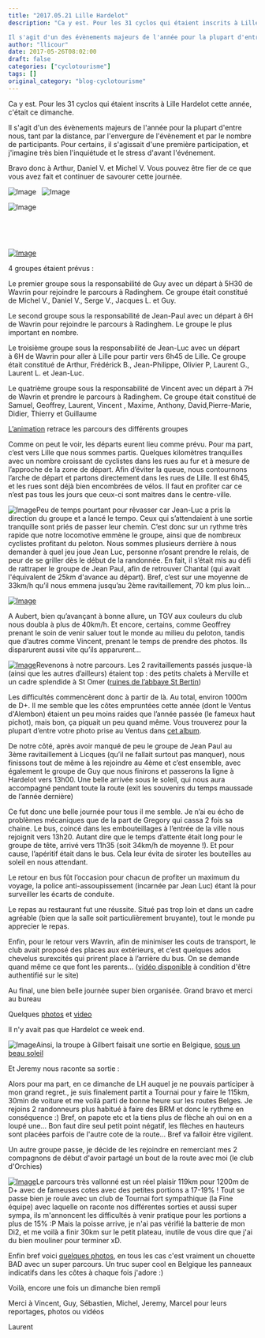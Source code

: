 ```yaml
---
title: "2017.05.21 Lille Hardelot"
description: "Ca y est. Pour les 31 cyclos qui étaient inscrits à Lille Hardelot cette année, c'était ce dimanche.

Il s'agit d'un des évènements majeurs de l'année pour la plupart d'entre nous, tant par la distance, par l'envergure de l'évènement et par le nombre de participants. Pour certains, il s'agissait d'une première participation, et j'imagine très bien l'inquiétude et le stress d'avant l'événement."
author: "llicour"
date: 2017-05-26T08:02:00
draft: false
categories: ["cyclotourisme"]
tags: []
original_category: "blog-cyclotourisme"
---
```


Ca y est. Pour les 31 cyclos qui &eacute;taient inscrits &agrave; Lille Hardelot cette ann&eacute;e, c'&eacute;tait ce dimanche.

Il s'agit d'un des &eacute;v&egrave;nements majeurs de l'ann&eacute;e pour la plupart d'entre nous, tant par la distance, par l'envergure de l'&eacute;v&egrave;nement et par le nombre de participants. Pour certains, il s'agissait d'une premi&egrave;re participation, et j'imagine tr&egrave;s bien l'inqui&eacute;tude et le stress d'avant l'&eacute;v&eacute;nement.

<!--more-->

Bravo donc &agrave; Arthur, Daniel V. et Michel V. Vous pouvez &ecirc;tre fier de ce que vous avez fait et continuer de savourer cette journ&eacute;e.

![Image](https://lh3.googleusercontent.com/HkqkCdbdRQEYWMbYelRw0xWllA3qEikj9BTwK-uupA7F9wz4hVVpPegbWLhMV8_BGp5D4AuHfhfIcwhA6MraUUBKbBH-u1BdBmB_U0kB2rjpDVMTda-C-vZsKmZQD4FJC9AaX5EA7C0rBz8vHtlOs3UZo-dz8d_DBXelHdadWdfpES9FirJvf6uoIOdQq4Gx7rBxS9m1PxqyCN6chaWo0F3zkxhb4QCh1sM7gPyUIM3z3cXyAPwCBWyjVnTJB1R42Hvqf-kLdjmuUTF7Ns_3OS9QH68jWTpxCtXGanXmM2dZturfrK5_g_yLFZk2nIEKCdM8q06cMDsKtjz3D7b4gmUus952AMIP-cW8BynKkjBBE6sahslLmFf-fp5C3pZXaHMi-ekmoVcFP29nCLM_dQD_rbmtZ1dur53ywCetCkt7JIf5ChtED0_RX8OfBFsIQlg055ANuYXB-6mCgtfbfb7QDmdfaLu7gPG47L-L0b2b1zgZPnh8J5kUhFGKOHeEi7tm7g6TnrLayj6dm9nlwcRTchMeq8ED5o0h1J90TDYGCWNm26gX_CoUlS2GGyU2fPqb-04SNaUHtokL-ySdJRr5Un5tOABXPAcQJy1tjdyB9cYHbA=w299-h450-no)&nbsp;&nbsp;&nbsp;![Image](https://lh3.googleusercontent.com/K95oVSJZ82Eef-XNwKA5t850rUKnmonBHt_gcoTpR7sRb8aqfq1-vNXbiRjFfXa2hwQirxHLI1V3q9-nMMop0QshwCmVcSu7dxTDtAVmEZMCyqbOTwzXorZoG50mu9PtB73z18LfYFMEE5FwxPszI_R7Es_ENV47vfMacyPhaxC8_48PIXTOvDJb7abiJ93frTsqDKtGIK14nBw5fS-iTwisVZFjB0r6qovtqGHtlg8NdZIa064VAtEFHgU4HKfKoiD6blqPhDF7u7g1j3erjNcTTCNGV_huOjGZAeGo_WQnFNXghxFRmJQvRUbmNnPWuRtL-p0Dfux25P_ySm4KgrJfll1EsfVaZ9P_pL4hCX-hm0LP6D97FxP7WXSCx_sfWFabGrF9FK08gNaniuOX7ttDK1iUnUT7ju0xuKMt7BXMAtbTQMiQmu9BPRvUVzZuOKcr5czKWGS__QEOJETHHnRn0K_yvp7j_TRO-foEw3Vynq9q4VECGLugpBJ89UKD_6ytq8p2DaHM0dapXy3pzjvtesqm0Wa5DrscP4ltg2fTmmNB9b3pSzQn0QlpBUsGyHUOxlkd5f6VoRWhlv8dsByfBXGtVj28Iw0bCf8UQWI2hWAKDA=w299-h450-no)

![Image](https://lh3.googleusercontent.com/ugbhWjMusPRNK6057CTHQb-opv44wrmZ4tzcomI1ofg_TEFkm1CzZyAtJC--RcaRxcZtlqM7xZCxJprSFtVb9VrS5zGRBf5dCutYpudwMu1nG34vKqXGWgp-4HYTrvpVDw_QV8HJaEYGq_6Y0rjHfPNyCx35zlzE9OFCsmW-GsW38k8tRLi74uoaNvxOP8Ea0Ge5rGYjBgmjQT463a78neVq1KXhcsM4wvGoFesWqgPExOz8-E10qiIIowhzD1HTTTRchQRi5qiHjQ5nrAv3bm2ltyRY2a16WSF5JdEshegTz0wLsMxWIZoiEfLG81CRrbBFam3HEewsN3kni38caNgaaf4sLK-6qkto3NdTBH-bpDU_zXQJDR85mEK4hb1-iQ0-AOijTHvPvHFKfKdx_h_Dq8bncZwORtUTsZoX43xxlOWxQJRCmCMqwgqowfj-u_t3kFyHFdaDkZLc-Lk0wBxul2dD8L3pECJYd-zQj2dvKoSzwuXluZQNvqTdAMPLJCySsvi7BfnAaTxJMD2esORtPB7cY0_054DGFPV-dmez5rVxUbl9fuuplYNt2SK5lPl06v_uXXwhtZZ1mK7f_YTb6t_xGWPGmbs5nzAB3Hx5jF3lQg=w299-h450-no)

&nbsp;

&nbsp;

[![Image](https://lh3.googleusercontent.com/6x7_ja_MZ-t0QPeMu80j8XnlalITRCZmGMQ5i-V5mTHly3IJ2KQcC76UNUPJtc4lAV14ZiTRnaqPv7cli1ohKNlJKLGgXYNhdpEW3otbZb--YEXjLnmx4XxZo3CG4-VlOggjDflXO4q3dIJ-sXQgBKLLn-PKTiCDi4HehQEHN8eMU0d9mqFt6zolXmMwUHKxvayc5IYY9iGLiWuAQHevSLy1JWvUQnbPOL6mQq4_fQvY34jwqayLtXW9p4Q24BOCCsc6DrU3e0iPz1TJbczNOL5x_QH8nO7b0rHYK41eJ3ZB2jh9Nmj3elcrvKOBjuBpclayve1PpTbfHYIVh0qMVeh8DFvK5LTEgJw-trJrn959SlfBATdJaCvPwY8ChUqGEM8ExV8onaOkTXkfhctSqZXrXFHVPBOZxF2UNDq7_2g2Nqzfp0iDO2muwyeoFkTjiKI47Ujpzfl31Y5rVf0pTh8p1CVxynuWCsYDimJpFUvYGOy8zcqOvaxUxdlgiH9ghHCpKXH7u4i732HZix9zkQZE0JDF5yXBCFmg2_ExsHe6anTqgslkIhTRLe_BaYhBHWeDFfRw_LTAAN6yLNpU3-iw-uycEWTnBrZQluhsruFddBRb9pfjNQ=w500)](https://lh3.googleusercontent.com/6x7_ja_MZ-t0QPeMu80j8XnlalITRCZmGMQ5i-V5mTHly3IJ2KQcC76UNUPJtc4lAV14ZiTRnaqPv7cli1ohKNlJKLGgXYNhdpEW3otbZb--YEXjLnmx4XxZo3CG4-VlOggjDflXO4q3dIJ-sXQgBKLLn-PKTiCDi4HehQEHN8eMU0d9mqFt6zolXmMwUHKxvayc5IYY9iGLiWuAQHevSLy1JWvUQnbPOL6mQq4_fQvY34jwqayLtXW9p4Q24BOCCsc6DrU3e0iPz1TJbczNOL5x_QH8nO7b0rHYK41eJ3ZB2jh9Nmj3elcrvKOBjuBpclayve1PpTbfHYIVh0qMVeh8DFvK5LTEgJw-trJrn959SlfBATdJaCvPwY8ChUqGEM8ExV8onaOkTXkfhctSqZXrXFHVPBOZxF2UNDq7_2g2Nqzfp0iDO2muwyeoFkTjiKI47Ujpzfl31Y5rVf0pTh8p1CVxynuWCsYDimJpFUvYGOy8zcqOvaxUxdlgiH9ghHCpKXH7u4i732HZix9zkQZE0JDF5yXBCFmg2_ExsHe6anTqgslkIhTRLe_BaYhBHWeDFfRw_LTAAN6yLNpU3-iw-uycEWTnBrZQluhsruFddBRb9pfjNQ=w1446-h813-no)

4 groupes &eacute;taient pr&eacute;vus&nbsp;:

Le&nbsp;premier groupe&nbsp;sous la responsabilit&eacute; de Guy avec un d&eacute;part &agrave;&nbsp;5H30 de Wavrin&nbsp;pour rejoindre le parcours &agrave; Radinghem. Ce groupe &eacute;tait constitu&eacute; de Michel V., Daniel V., Serge V., Jacques L. et Guy.

Le&nbsp;second groupe&nbsp;sous la responsabilit&eacute; de Jean-Paul avec un d&eacute;part &agrave;&nbsp;6H de Wavrin&nbsp;pour rejoindre le parcours &agrave; Radinghem. Le groupe le plus important en nombre.

Le&nbsp;troisi&egrave;me groupe&nbsp;sous la responsabilit&eacute; de Jean-Luc avec un d&eacute;part &agrave;&nbsp;6H de Wavrin&nbsp;pour aller &agrave; Lille pour partir vers&nbsp;6h45 de Lille. Ce groupe &eacute;tait constitu&eacute; de Arthur, Fr&eacute;d&eacute;rick B., Jean-Philippe, Olivier P, Laurent G., Laurent L. et Jean-Luc.&nbsp;

Le&nbsp;quatri&egrave;me groupe&nbsp;sous la responsabilit&eacute; de Vincent avec un d&eacute;part &agrave;&nbsp;7H de Wavrin&nbsp;et prendre le parcours &agrave; Radinghem. Ce groupe &eacute;tait constitu&eacute; de Samuel, Geoffrey, Laurent, Vincent , Maxime, Anthony, David,Pierre-Marie, Didier, Thierry et Guillaume

[L&rsquo;animation](https://youtu.be/k4i0_qcWTxc)&nbsp;retrace les parcours des diff&eacute;rents groupes

Comme on peut le voir, les d&eacute;parts eurent lieu comme pr&eacute;vu. Pour ma part, c&rsquo;est vers Lille que nous sommes partis. Quelques kilom&egrave;tres tranquilles avec un nombre croissant de cyclistes dans les rues au fur et &agrave; mesure de l&rsquo;approche de la zone de d&eacute;part. Afin d&rsquo;&eacute;viter la queue, nous contournons l&rsquo;arche de d&eacute;part et partons directement dans les rues de Lille. Il est 6h45, et les rues sont d&eacute;j&agrave; bien encombr&eacute;es de v&eacute;los. Il faut en profiter car ce n&rsquo;est pas tous les jours que ceux-ci sont maitres dans le centre-ville.

![Image](https://lh3.googleusercontent.com/8mUbn_NAyBbPNN6wgjOumD7aX8i0PwEHfgaVBDxiYtg2UM_IlfTfjwx2NE55Nsk2mhLkziFMz_3UlLcgMS04RT3c1p5Cc51rEJMce-T24Nzjj6CXCgC0Hb3meBnSWKn0DMxZ_ngDZdtzW87AtRdPK7uFDrPpZkBuDsVQaHWw3--crRMoT44Km1tDHVYS-LRJi0wxXqRBUB4RgEb-FyfCmxsgafrH6_-cDt14hRr69FMOCdQTASIpyajaEf-gAT_R3N1RITi1UOwMc5pRspKIDkQbo1HpI9POprR2_45CF82o4HPxsk0uIdLfPE-ply3MqvQvpgv0V4j7Q9yzARIE8n408UaJGXNos2Vy99vj4WyiJGZdx3tAJEPegWYWipC2rF__d1gxLO4CAC12PFEddFG_zqBCe06yv8GzfPgu5dUJEFW_rhcnWYn0NU20GxvUVakGLovPKryl5wbK291Rqqd6WVwxiXKgEpuLetb8Yl8ltgtiXgPGcRAAlukbXDTWHKQOSybjBWmNTU2WwDC_41sFKYgUr7rgIEPhBG2xRrYlj7TyO2SkJ79PhZKmQ-EMjTrc0W7Vb1sXuk_hi7WaG58OvcZahxUekhX2ca884yEQKQdazODtnA7e2cEm-vG03liXy8hQrU63-ubOZI-fhd_8ys25XbfgldraKK85R78=w299-h450-no)Peu de temps pourtant pour r&ecirc;vasser car Jean-Luc a pris la direction du groupe et a lanc&eacute; le tempo. Ceux qui s&rsquo;attendaient &agrave; une sortie tranquille sont pri&eacute;s de passer leur chemin. C&rsquo;est donc sur un rythme tr&egrave;s rapide que notre locomotive emm&egrave;ne le groupe, ainsi que de nombreux cyclistes profitant du peloton. Nous sommes plusieurs derri&egrave;re &agrave; nous demander &agrave; quel jeu joue Jean Luc, personne n&rsquo;osant prendre le relais, de peur de se griller d&egrave;s le d&eacute;but de la randonn&eacute;e. En fait, il s&rsquo;&eacute;tait mis au d&eacute;fi de rattraper le groupe de Jean Paul, afin de retrouver Chantal (qui avait l'&eacute;quivalent de 25km d'avance au d&eacute;part). Bref, c&rsquo;est sur une moyenne de 33km/h qu&rsquo;il nous emmena jusqu&rsquo;au 2&egrave;me&nbsp;ravitaillement, 70 km plus loin&hellip;

[![Image](https://lh3.googleusercontent.com/Hyp3ma2nW5NBwOhexrllWOOpxpRgLER1JEE3yVgUz18dSwKmS0cRlk9rbz3uf7hIM7ApwNkIy8c66lZajtc7Ch9a0AmaQ3SvaJskY2Nym-iJvmpa0_T2QS0hqLSw4PUIBI1hRLF030n-DGpzaU2hMQfwU3V59gWx89TcrfUjIc2UoBebTPhhtRUF3eODfalwDfS49wpXN7FdyY4mVc0KVbNGor22B6PLj_qrMpEgkxvVOM005fPIHxorwjhiBGYwaMnnj-Q5CsqGpw3paS7ehXCEhqTnazNKTZYKgURTGyp2YzaLlplKVCLogoN0hvrRZqgn7_XKxkLmT8v6b--mMVswpng-AREn6QGE_zVuNxbkRNQ7XqpmBgI4CoJmWnJjbSKMrKoIJX8VvyV_UzhVi6GiOKmbGW6SI4bX8IO1Y8oeTRq2v1lbGOIZfslbAlewPKRgBCXFaDSjvJC_GUpYiiJWY8rJLi5n79vTQ9k0gyt-ws3XIu1CND7rDCpoAB597OxD4vW5ANPMBVNWayK-tZNkyc9I4c8qWTjlBxwmTKUqPWcLu5tWWOsxl2-AlkwbXQxiXZnb_-VE1UnVPMwpCmpVASHvGiIt2XnAZIp_FzcQ50bx7DOtmA=w400)](https://lh3.googleusercontent.com/Hyp3ma2nW5NBwOhexrllWOOpxpRgLER1JEE3yVgUz18dSwKmS0cRlk9rbz3uf7hIM7ApwNkIy8c66lZajtc7Ch9a0AmaQ3SvaJskY2Nym-iJvmpa0_T2QS0hqLSw4PUIBI1hRLF030n-DGpzaU2hMQfwU3V59gWx89TcrfUjIc2UoBebTPhhtRUF3eODfalwDfS49wpXN7FdyY4mVc0KVbNGor22B6PLj_qrMpEgkxvVOM005fPIHxorwjhiBGYwaMnnj-Q5CsqGpw3paS7ehXCEhqTnazNKTZYKgURTGyp2YzaLlplKVCLogoN0hvrRZqgn7_XKxkLmT8v6b--mMVswpng-AREn6QGE_zVuNxbkRNQ7XqpmBgI4CoJmWnJjbSKMrKoIJX8VvyV_UzhVi6GiOKmbGW6SI4bX8IO1Y8oeTRq2v1lbGOIZfslbAlewPKRgBCXFaDSjvJC_GUpYiiJWY8rJLi5n79vTQ9k0gyt-ws3XIu1CND7rDCpoAB597OxD4vW5ANPMBVNWayK-tZNkyc9I4c8qWTjlBxwmTKUqPWcLu5tWWOsxl2-AlkwbXQxiXZnb_-VE1UnVPMwpCmpVASHvGiIt2XnAZIp_FzcQ50bx7DOtmA=w1446-h813-no)

A Aubert, bien qu&rsquo;avan&ccedil;ant &agrave; bonne allure, un TGV aux couleurs du club nous doubla &agrave; plus de 40km/h. Et encore, certains, comme Geoffrey prenant le soin de venir saluer tout le monde au milieu du peloton, tandis que d&rsquo;autres comme Vincent, prenant le temps de prendre des photos. Ils disparurent aussi vite qu&rsquo;ils apparurent&hellip;

[![Image](https://lh3.googleusercontent.com/GeltnQ8ErWuQNynQdyUG6cb-TXzFXt6OHwOQzsNa6iclSlidvd7PcQUeM32K9udw4toXVjlCF-qEKOC89gKjxenpYrOY-2hYOR33zpFUTeyDlSVm6gmbIQj_5bY6Y23CARJ7PAVc0HA-dkET8x2Z0aaAqdNAMQDtk854BbCWeTL1svI5n2pDJ-iaEe35rIatajGc049EqDUO6At6L1bavAe5DENfZN8_W8Q9C_b6pkvNrnQWkg1ItwxUhxaxo6NpqOXWRCa3vht2qzabmJI_RB74F0tAX172iekdJ89D6UqaW2Q-R67946GoCJbI_BGp1Us8IFXbc0Lp4QRvXDc4zomfNTRaNCsLQ1HukPEIauZ74PanNrjNnboFLss6MA9JChciUeNQ8qDvHSNbylj10AlT3nzAKVhYlxsr24Pq-KQ85Gm_nmBFvuJ0he4y4vPx9evp6jpDsbaaBKWt5kVh-w2pNmmBj2anPe1_uvAygFnel1Ta13MWixxmo8Phr192EL7WTZOYKokgGgA5tyH835aIjAg7Nxn0DsTgLsCEEXLPx1WS_YZ86kiX6iVOLB0FinKoXp0zBGnvPa_jZgFWEIP0Wykl5KqPqx8ilgoi4tZedJiqf6qa7g=w400)](https://lh3.googleusercontent.com/GeltnQ8ErWuQNynQdyUG6cb-TXzFXt6OHwOQzsNa6iclSlidvd7PcQUeM32K9udw4toXVjlCF-qEKOC89gKjxenpYrOY-2hYOR33zpFUTeyDlSVm6gmbIQj_5bY6Y23CARJ7PAVc0HA-dkET8x2Z0aaAqdNAMQDtk854BbCWeTL1svI5n2pDJ-iaEe35rIatajGc049EqDUO6At6L1bavAe5DENfZN8_W8Q9C_b6pkvNrnQWkg1ItwxUhxaxo6NpqOXWRCa3vht2qzabmJI_RB74F0tAX172iekdJ89D6UqaW2Q-R67946GoCJbI_BGp1Us8IFXbc0Lp4QRvXDc4zomfNTRaNCsLQ1HukPEIauZ74PanNrjNnboFLss6MA9JChciUeNQ8qDvHSNbylj10AlT3nzAKVhYlxsr24Pq-KQ85Gm_nmBFvuJ0he4y4vPx9evp6jpDsbaaBKWt5kVh-w2pNmmBj2anPe1_uvAygFnel1Ta13MWixxmo8Phr192EL7WTZOYKokgGgA5tyH835aIjAg7Nxn0DsTgLsCEEXLPx1WS_YZ86kiX6iVOLB0FinKoXp0zBGnvPa_jZgFWEIP0Wykl5KqPqx8ilgoi4tZedJiqf6qa7g=w1446-h813-no)Revenons &agrave; notre parcours. Les 2 ravitaillements pass&eacute;s jusque-l&agrave; (ainsi que les autres d&rsquo;ailleurs) &eacute;taient top&nbsp;: des petits chalets &agrave; Merville et un cadre splendide &agrave; St Omer ([ruines de l&rsquo;abbaye St Bertin](https://fr.wikipedia.org/wiki/Abbaye_Saint-Bertin_de_Saint-Omer))

Les difficult&eacute;s commenc&egrave;rent donc &agrave; partir de l&agrave;. Au total, environ 1000m de D+. Il me semble que les c&ocirc;tes emprunt&eacute;es cette ann&eacute;e (dont le Ventus d'Alembon) &eacute;taient un peu moins raides que l&rsquo;ann&eacute;e pass&eacute;e (le fameux haut pichot), mais bon, &ccedil;a piquait un peu quand m&ecirc;me. Vous trouverez pour la plupart d&rsquo;entre votre photo prise au Ventus dans&nbsp;[cet album](https://goo.gl/photos/ZasKCUqzDkdxvjv96).

De notre c&ocirc;t&eacute;, apr&egrave;s avoir manqu&eacute; de peu le groupe de Jean Paul au 3&egrave;me&nbsp;ravitaillement &agrave; Licques (qu&rsquo;il ne fallait surtout pas manquer), nous finissons tout de m&ecirc;me &agrave; les rejoindre au 4&egrave;me&nbsp;et c&rsquo;est ensemble, avec &eacute;galement le groupe de Guy que nous finirons et passerons la ligne &agrave; Hardelot vers 13h00. Une belle arriv&eacute;e sous le soleil, qui nous aura accompagn&eacute; pendant toute la route (exit les souvenirs du temps maussade de l&rsquo;ann&eacute;e derni&egrave;re)

Ce fut donc une belle journ&eacute;e pour tous il me semble. Je n&rsquo;ai eu &eacute;cho de probl&egrave;mes m&eacute;caniques que de la part de Gregory qui cassa 2 fois sa chaine. Le bus, coinc&eacute; dans les embouteillages &agrave; l&rsquo;entr&eacute;e de la ville nous rejoignit vers 13h20. Autant dire que le temps d&rsquo;attente &eacute;tait long pour le groupe de t&ecirc;te, arriv&eacute; vers 11h35 (soit 34km/h de moyenne&nbsp;!). Et pour cause, l&rsquo;ap&eacute;ritif &eacute;tait dans le bus. Cela leur &eacute;vita de siroter les bouteilles au soleil en nous attendant.

Le retour en bus f&ucirc;t l&rsquo;occasion pour chacun de profiter un maximum du voyage, la police anti-assoupissement (incarn&eacute;e par Jean Luc) &eacute;tant l&agrave; pour surveiller les &eacute;carts de conduite.

Le repas au restaurant fut une r&eacute;ussite. Situ&eacute; pas trop loin et dans un cadre agr&eacute;able (bien que la salle soit particuli&egrave;rement bruyante), tout le monde pu apprecier le repas.

Enfin, pour le retour vers Wavrin, afin de minimiser les couts de transport, le club avait propos&eacute; des places aux ext&eacute;rieurs, et c&rsquo;est quelques ados chevelus surexcit&eacute;s qui prirent place &agrave; l&rsquo;arri&egrave;re du bus. On se demande quand m&ecirc;me ce que font les parents&hellip; ([vid&eacute;o disponible](http://www.cyclo-club-wavrin.fr/index.php?l_nr=asolution_ajax.php&amp;l_nr_c=f2ece61dfe82e1f51d0bc78f03be0a9d&amp;which_frame=mon_compte_contenu_onglet&amp;i=404&amp;div_width=1000px&amp;affiche_contenu_uniquement=false)&nbsp;&agrave; condition d'&ecirc;tre authentifi&eacute; sur le site)

Au final, une bien belle journ&eacute;e super bien organis&eacute;e. Grand bravo et merci au bureau

Quelques&nbsp;[photos](https://goo.gl/photos/jbAk3kFRi3S1sMY79)&nbsp;et&nbsp;[video](https://youtu.be/HmTTx0f6_Uk)

Il n'y avait pas que Hardelot ce week end.

![Image](https://lh3.googleusercontent.com/1jdMCbUtdhFKA0wEBYtB5V_xrJAHCGSZURw4XN6kCcnsbDuIGf0PdzTrwtqfT0Q-mgygyFzIuF-4I6Uk8DUWa7HwaJxCGERtcjl1JS-kKwZp3fPW8ABLkgtKQMF9UqNnB6EDb3x2CZwM-DSiryK0l-gPmue6YiG9LdPIFkS8qcd8e6f45A87qhQPMERjpon1JBSOBxkoP3LWYQWG5kMbmyJHQKdNGXws_UyEikmw8S3ceyo_6YalLpm_-CJcTJHzPajApgLnpFWqjU5iCE2qv5Pg7D7O2JAlE5NLEXBCmlqF8XCmtNJ5mrgQuuiBlzhO4fWtgjmHbPwhYTYSJYhFOM8mcHyb1TzP1slJYru5IRbLzR22TwFM3CLVYTmNTxjBsvhePJqe76sTg1ic7f2_LRZQnA40RYIwUu37x9gwjpudc-cv_O5_QT3s8_gvkuZzGaRgK6cuI9jetvgVxs6MVRkFa4Ff0lFPT4hwlwsZCyJqh4BoQllr4X-3CM15c5kQFgFSnl2LAEb3f9TUHftO_JYBrsBpjCF4RsqwB1NjfikFAaW3-_94Sozxe6sRO07om7REnRpzpQslzUK08XwqmIBNkhuLqJvVIyzo1VMq7x3fmz-XhcoaDw=w400)Ainsi, la troupe &agrave; Gilbert faisait une sortie en Belgique,&nbsp;[sous un beau soleil](https://goo.gl/photos/S3GGcYWkLiPeLZBp7)

Et Jeremy nous raconte sa sortie :

Alors pour ma part, en ce dimanche de LH auquel je ne pouvais participer &agrave; mon grand regret., je suis finalement partit a Tournai pour y faire le 115km, 30min de voiture et me voil&agrave; parti de bonne heure sur les routes Belges.
Je rejoins 2 randonneurs plus habitu&eacute; &agrave; faire des BRM et donc le rythme en cons&eacute;quence :) Bref, on papote etc et la tiens plus de fl&egrave;che ah oui on en a loup&eacute; une... Bon faut dire seul petit point n&eacute;gatif, les fl&egrave;ches en hauteurs sont plac&eacute;es parfois de l'autre cote de la route... Bref va falloir &ecirc;tre vigilent.

Un autre groupe passe, je d&eacute;cide de les rejoindre en remerciant mes 2 compagnons de d&eacute;but d'avoir partag&eacute; un bout de la route avec moi (le club d'Orchies)

[![Image](https://lh3.googleusercontent.com/rbB-lO4J-KCYOv82yazcUJ9ycXcl8XZNbyStWiG2NkBtVL9jp_WHFxtHFgGfF7nzIoJMqLrcyj-YAb0XRln0Aqmtx4MXSRFpLLMRugX-ng3Dk5ZYAzALEhW-eg0s-ckHCRnfu6ZIKOdTxUQf4LnQdAAmmVLVGMLepT_oXgF-3RzOzjYwgE9JxTmMO7Y9CFx0-xJB6rD0kjT_AXigxXzQer2DRZKf3S9mMsO-yJLWC0LDm002FU0rx6qOnahrKbl1mjN6yDIEL21CHA8aROKG3EkizZor16nEHYx3e1GyJL2kM3CRgOdsmTQu6UDf7d7czsg3BOs-X96nffBG2ZGidruqtbUVy7GuEcpm3sxzXLwfZQIJXQxqjXLsPoiuKG1L0njeS5oVTZtoMVmGiwGxfcWLQoN-KlF0fkfZEQRzS76Uy-vZ4PLpYWBSCohFbsOMFBujkmSJgKVDemAeYa2bqK5Gm6rSRUhn-HQqiRH645hNZvCPRuNA6RdlHQeZfc_PgIS2XHn5yc9ATQYbbAhQr0zlFYmyn-VgDOhEB3n6kylMEjUIOcjdRpD3LDoRqVgVH7PnrExrGYgAKH9QxArB3-qnRX5N1-cGaPlxzZ6CBY6UTnaazRPbuw=w400)](https://lh3.googleusercontent.com/rbB-lO4J-KCYOv82yazcUJ9ycXcl8XZNbyStWiG2NkBtVL9jp_WHFxtHFgGfF7nzIoJMqLrcyj-YAb0XRln0Aqmtx4MXSRFpLLMRugX-ng3Dk5ZYAzALEhW-eg0s-ckHCRnfu6ZIKOdTxUQf4LnQdAAmmVLVGMLepT_oXgF-3RzOzjYwgE9JxTmMO7Y9CFx0-xJB6rD0kjT_AXigxXzQer2DRZKf3S9mMsO-yJLWC0LDm002FU0rx6qOnahrKbl1mjN6yDIEL21CHA8aROKG3EkizZor16nEHYx3e1GyJL2kM3CRgOdsmTQu6UDf7d7czsg3BOs-X96nffBG2ZGidruqtbUVy7GuEcpm3sxzXLwfZQIJXQxqjXLsPoiuKG1L0njeS5oVTZtoMVmGiwGxfcWLQoN-KlF0fkfZEQRzS76Uy-vZ4PLpYWBSCohFbsOMFBujkmSJgKVDemAeYa2bqK5Gm6rSRUhn-HQqiRH645hNZvCPRuNA6RdlHQeZfc_PgIS2XHn5yc9ATQYbbAhQr0zlFYmyn-VgDOhEB3n6kylMEjUIOcjdRpD3LDoRqVgVH7PnrExrGYgAKH9QxArB3-qnRX5N1-cGaPlxzZ6CBY6UTnaazRPbuw=w1085-h813-no)Le parcours tr&egrave;s vallonn&eacute; est un r&eacute;el plaisir 119km pour 1200m de D+ avec de fameuses cotes avec des petites portions a 17-19% !
Tout se passe bien je roule avec un club de Tournai fort sympathique (la Fine &eacute;quipe) avec laquelle on raconte nos diff&eacute;rentes sorties et aussi super sympa, ils m'annoncent les difficult&eacute;s &agrave; venir pratique pour les portions a plus de 15% :P
Mais la poisse arrive, je n'ai pas v&eacute;rifi&eacute; la batterie de mon Di2, et me voil&agrave; a finir 30km sur le petit plateau, inutile de vous dire que j'ai du bien mouliner pour terminer xD.

Enfin bref voici&nbsp;[quelques photos](https://goo.gl/photos/jemHfZHDpL3rFdFK7), en tous les cas c'est vraiment un chouette BAD avec un super parcours.
Un truc super cool en Belgique les panneaux indicatifs dans les c&ocirc;tes &agrave; chaque fois j'adore :)

Voil&agrave;, encore une fois un dimanche bien rempli

Merci &agrave; Vincent, Guy, S&eacute;bastien, Michel, Jeremy, Marcel pour leurs reportages, photos ou vid&eacute;os

Laurent